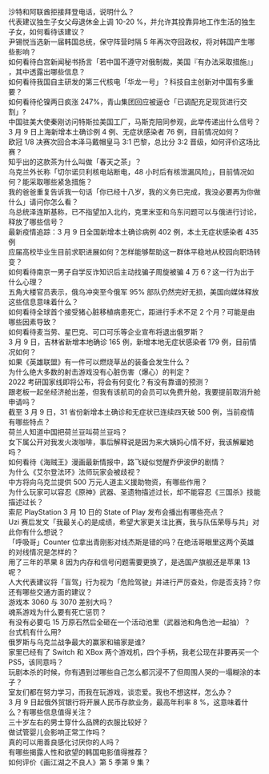 沙特和阿联酋拒接拜登电话，说明什么？  
代表建议独生子女父母退休金上调 10-20 %，并允许其投靠异地工作生活的独生子女，如何看待该建议？  
尹锡悦当选新一届韩国总统，保守阵营时隔 5 年再次夺回政权，将对韩国产生哪些影响？  
如何看待白宫新闻秘书扬言「若中国不遵守对俄制裁，美国『有办法采取措施』」 ，其中透露出哪些信息？  
如何看待我国自主研发的第三代核电「华龙一号」？科技自主创新对中国有多重要？  
如何看待伦镍两日疯涨 247%，青山集团回应被逼仓「已调配充足现货进行交割」?  
中国驻美大使秦刚访问特斯拉美国工厂，马斯克陪同参观，此举传递出什么信号？  
3 月 9 日上海新增本土确诊例 4 例、无症状感染者 76 例，目前情况如何？  
欧冠 1/8 决赛次回合本泽马戴帽皇马 3:1 巴黎，总比分 3:2 晋级，如何评价这场比赛？  
知乎出的这款茶为什么叫做「春天之茶」？  
乌克兰外长称「切尔诺贝利核电站断电，48 小时后有核泄漏风险」，目前情况如何？能采取哪些紧急措施？  
我的爸爸重复告诉我一句话「你已经十八岁，我的义务已完成，我没必要再为你做什么」请问你怎么看？  
乌总统泽连斯基称，已不指望加入北约，克里米亚和乌东问题可以与俄进行讨论，释放了哪些信号？  
最新疫情追踪：3 月 9 日全国新增本土确诊病例 402 例，本土无症状感染者 435 例  
应届高校毕业生目前求职进展如何？怎样能够帮助这一群体平稳地从校园向职场转变？  
如何看待南京一男子自学反诈知识后主动找骗子周旋被骗 4 万 6？这一行为出于什么心理？  
五角大楼官员表示，俄乌冲突至今俄军 95% 部队仍然完好无损，美国向媒体释放这些信息意味着什么？  
如何看待全球首个接受猪心脏移植病患死亡，距进行手术不足 2 个月？可能是由哪些因素导致？  
如何看待麦当劳、星巴克、可口可乐等企业宣布将退出俄罗斯？  
3 月 9 日，吉林省新增本地确诊 165 例，新增本地无症状感染者 179 例，目前情况如何？  
如果《英雄联盟》有一件可以燃烧草丛的装备会发生什么？  
为什么绝大多数的射击游戏没有心脏伤害（爆心）的判定？  
2022 考研国家线即将公布，将会有何变化？有没有靠谱的预测？  
跟老板一起坐经济舱出差，但我有该航司的会员可以免费升舱，我要提前取消升舱申请吗？  
截至 3 月 9 日，31 省份新增本土确诊和无症状已连续四天破 500 例，当前疫情有哪些特点？  
荷兰人知道中国把荷兰豆叫荷兰豆吗？  
女下属公开对我发火泼咖啡，事后解释说是因为来大姨妈心情不好，我该解雇她吗？  
如何看待《海贼王》漫画最新情报中，路飞疑似觉醒乔伊波伊的剧情？  
为什么《艾尔登法环》法师玩家会被歧视？  
中方将向乌克兰提供 500 万元人道主义援助物资，有哪些作用？  
为什么玩家可以容忍《原神》武器、圣遗物描述过长，却不能容忍《三国杀》技能描述过长？  
索尼 PlayStation 3 月 10 日的 State of Play 发布会播出有哪些亮点？  
Uzi 赛后发文「我最关心的是成绩，希望大家更关注比赛，我与队伍荣辱与共」对此你有什么想说？  
「呼吸哥」Counter 位拿出青刚影对线杰斯是错的吗？在绝活哥眼里这两个英雄的对线情况是怎样的？  
用了三年的苹果 8 因为内存和信号问题需要更换了，是选国产旗舰还是苹果 13 呢？  
人大代表建议将「盲驾」行为视为「危险驾驶」并进行严厉查处，你是否支持？你还有哪些交通方面的建议？  
游戏本 3060 与 3070 差别大吗？  
魂系游戏为什么要有死亡惩罚？  
有没有必要屯 15 万原石然后全砸在一个活动池里（武器池和角色池一起抽）？  
台式机有什么用?  
俄罗斯与乌克兰战争最大的赢家和输家是谁?  
家里已经有了 Switch 和 XBox 两个游戏机，四个手柄，我老公现在非要再买一个 PS5，该同意吗？  
玩剧本杀的时候，你有遇到过哪些自己怎么都沉浸不了但周围人哭的一塌糊涂的本子？  
室友们都在努力学习，而我在玩游戏，谈恋爱。我也不想这样，怎么办？  
3 月 9 日起俄外贸银行将开展人民币存款业务，最高年利率 8 %，这意味着什么？有哪些信息值得关注？  
三十岁左右的男士穿什么品牌的衣服比较好？  
做试管婴儿会影响正常工作吗？  
真的可以用善良感化讨厌你的人吗？  
有哪些揭露人性和欲望的韩国电影值得推荐？  
如何评价《画江湖之不良人》第 5 季第 9  集？  
